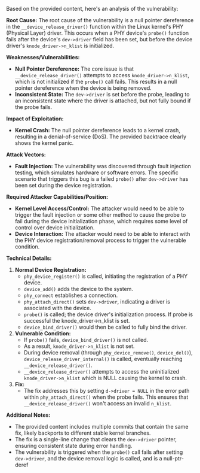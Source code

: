 Based on the provided content, here's an analysis of the vulnerability:

**Root Cause:**
The root cause of the vulnerability is a null pointer dereference in the `__device_release_driver()` function within the Linux kernel's PHY (Physical Layer) driver. This occurs when a PHY device's `probe()` function fails after the device's `dev->driver` field has been set, but before the device driver's `knode_driver->n_klist` is initialized.

**Weaknesses/Vulnerabilities:**
-   **Null Pointer Dereference:** The core issue is that `__device_release_driver()` attempts to access `knode_driver->n_klist`, which is not initialized if the `probe()` call fails. This results in a null pointer dereference when the device is being removed.
-   **Inconsistent State:** The `dev->driver` is set before the probe, leading to an inconsistent state where the driver is attached, but not fully bound if the probe fails.

**Impact of Exploitation:**
-   **Kernel Crash:** The null pointer dereference leads to a kernel crash, resulting in a denial-of-service (DoS). The provided backtrace clearly shows the kernel panic.

**Attack Vectors:**
-   **Fault Injection:** The vulnerability was discovered through fault injection testing, which simulates hardware or software errors. The specific scenario that triggers this bug is a failed `probe()` after `dev->driver` has been set during the device registration.

**Required Attacker Capabilities/Position:**
-   **Kernel Level Access/Control:** The attacker would need to be able to trigger the fault injection or some other method to cause the probe to fail during the device initialization phase, which requires some level of control over device initialization.
-   **Device Interaction:** The attacker would need to be able to interact with the PHY device registration/removal process to trigger the vulnerable condition.

**Technical Details:**

1.  **Normal Device Registration:**
    -   `phy_device_register()` is called, initiating the registration of a PHY device.
    -   `device_add()` adds the device to the system.
    -   `phy_connect` establishes a connection.
    -   `phy_attach_direct()` sets `dev->driver`, indicating a driver is associated with the device.
    -   `probe()` is called; the device driver's initialization process. If probe is successful the knode_driver->n_klist is set.
    -   `device_bind_driver()` would then be called to fully bind the driver.
2.  **Vulnerable Condition:**
    -   If `probe()` fails, `device_bind_driver()` is not called.
    -   As a result, `knode_driver->n_klist` is not set.
    -   During device removal (through `phy_device_remove()`, `device_del()`), `device_release_driver_internal()` is called, eventually reaching `__device_release_driver()`.
    -   `__device_release_driver()` attempts to access the uninitialized `knode_driver->n_klist` which is NULL causing the kernel to crash.
3.  **Fix:**
    -   The fix addresses this by setting `d->driver = NULL` in the error path within `phy_attach_direct()` when the probe fails. This ensures that `__device_release_driver()` won't access an invalid `n_klist`.

**Additional Notes:**
-   The provided content includes multiple commits that contain the same fix, likely backports to different stable kernel branches.
-   The fix is a single-line change that clears the `dev->driver` pointer, ensuring consistent state during error handling.
-   The vulnerability is triggered when the `probe()` call fails after setting `dev->driver`, and the device removal logic is called, and is a null-ptr-deref
